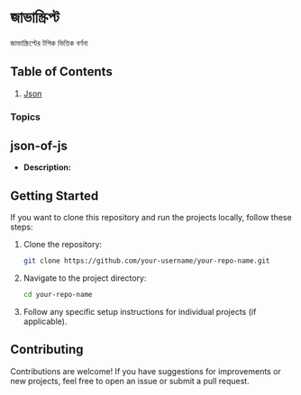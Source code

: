 
# জাভাস্ক্রিপ্ট

জাভাস্ক্রিপ্টের টপিক ভিত্তিক বর্ণনা

## Table of Contents

1. [Json](#json-of-js)

### Topics

## json-of-js
- **Description:** 

## Getting Started

If you want to clone this repository and run the projects locally, follow these steps:

1. Clone the repository:
   ```bash
   git clone https://github.com/your-username/your-repo-name.git
   ```

2. Navigate to the project directory:
   ```bash
   cd your-repo-name
   ```

3. Follow any specific setup instructions for individual projects (if applicable).

## Contributing

Contributions are welcome! If you have suggestions for improvements or new projects, feel free to open an issue or submit a pull request.
